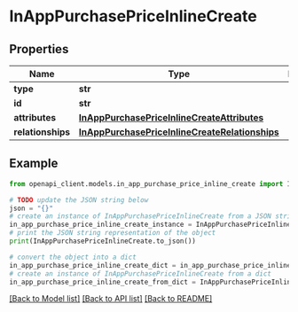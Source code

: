 # InAppPurchasePriceInlineCreate


## Properties

Name | Type | Description | Notes
------------ | ------------- | ------------- | -------------
**type** | **str** |  | 
**id** | **str** |  | [optional] 
**attributes** | [**InAppPurchasePriceInlineCreateAttributes**](InAppPurchasePriceInlineCreateAttributes.md) |  | [optional] 
**relationships** | [**InAppPurchasePriceInlineCreateRelationships**](InAppPurchasePriceInlineCreateRelationships.md) |  | [optional] 

## Example

```python
from openapi_client.models.in_app_purchase_price_inline_create import InAppPurchasePriceInlineCreate

# TODO update the JSON string below
json = "{}"
# create an instance of InAppPurchasePriceInlineCreate from a JSON string
in_app_purchase_price_inline_create_instance = InAppPurchasePriceInlineCreate.from_json(json)
# print the JSON string representation of the object
print(InAppPurchasePriceInlineCreate.to_json())

# convert the object into a dict
in_app_purchase_price_inline_create_dict = in_app_purchase_price_inline_create_instance.to_dict()
# create an instance of InAppPurchasePriceInlineCreate from a dict
in_app_purchase_price_inline_create_from_dict = InAppPurchasePriceInlineCreate.from_dict(in_app_purchase_price_inline_create_dict)
```
[[Back to Model list]](../README.md#documentation-for-models) [[Back to API list]](../README.md#documentation-for-api-endpoints) [[Back to README]](../README.md)


